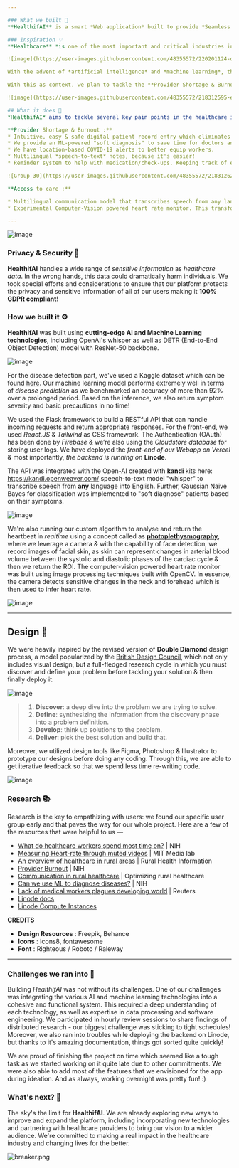 ```yaml
---

### What we built 🤗
**HealthifAI** is a smart *Web application* built to provide *Seamless Healthcare solutions for Providers* & is fueled by [**Linode**](https://linode.com). 🏥⚕️

### Inspiration 💡
**Healthcare** *is one of the most important and critical industries in the world*. Providing quality medical care to patients is essential, but it is often hindered by various challenges such as overburdened healthcare workers, lack of medical devices in rural areas, and administrative stress.

![image](https://user-images.githubusercontent.com/48355572/220201124-d1813a1f-dbba-4a3b-bf64-4308bc7f4e2b.png)

With the advent of *artificial intelligence* and *machine learning*, the healthcare industry has a unique opportunity to tackle these challenges head-on and revolutionize the way medical care is delivered.

With this as context, we plan to tackle the **Provider Shortage & Burnout** and **Access to Care** strategic themes. 

![image](https://user-images.githubusercontent.com/48355572/218312595-e9a81ade-d336-4aa4-bb21-af1a6ed2d353.png)

## What it does 🤔
*HealthifAI* aims to tackle several key pain points in the healthcare industry — specifically for the following :

**Provider Shortage & Burnout :**
* Intuitive, easy & safe digital patient record entry which eliminates the need for manual and legacy record entry methods.
* We provide an ML-powered "soft diagnosis" to save time for doctors and nurses.
* We have location-based COVID-19 alerts to better equip workers.
* Multilingual *speech-to-text* notes, because it's easier!
* Reminder system to help with medication/check-ups. Keeping track of everything is hard!

![Group 30](https://user-images.githubusercontent.com/48355572/218312626-e8ba45d6-10e2-481e-85c3-422725e4a423.gif)

**Access to care :**

* Multilingual communication model that transcribes speech from any language into English. This is particularly helpful in rural areas where communication is a barrier. 
* Experimental Computer-Vision powered heart rate monitor. This transforms everyday hand-held devices into medical devices - an exciting *vision* for the future!

---
```


![image](https://user-images.githubusercontent.com/48355572/207323369-79fac574-6fb6-4aca-b531-16d7e8ac0919.png)

### Privacy & Security 🔐
**HealthifAI** handles a wide range of *sensitive information* as *healthcare data*. In the wrong hands, this data could dramatically harm individuals. We took special efforts and considerations to ensure that our platform protects the privacy and sensitive information of all of our users making it **100% GDPR compliant!**


### How we built it ⚙️
**HealthifAI** was built using **cutting-edge AI and Machine Learning technologies**, including OpenAI's whisper as well as DETR (End-to-End Object Detection) model with ResNet-50 backbone. 

![image](https://user-images.githubusercontent.com/48355572/220208520-1fbc4d4f-66b2-422a-9204-5fec5d54323f.png)

For the disease detection part, we've used a Kaggle dataset which can be found [here](https://www.kaggle.com/datasets/itachi9604/disease-symptom-description-dataset). Our machine learning model performs extremely well in terms of *disease prediction* as we benchmarked an accuracy of more than 92% over a prolonged period. Based on the inference, we also return symptom severity and basic precautions in no time!

We used the Flask framework to build a RESTful API that can handle incoming requests and return appropriate responses. For the front-end, we used *React.JS* & *Tailwind* as CSS framework. The Authentication (OAuth) has been done by *Firebase* & we’re also using the *Cloudstore database* for storing user logs. We have deployed the *front-end of our Webapp on Vercel* & most importantly, *the backend is running on* **Linode**. 

The API was integrated with the Open-AI created with **kandi** kits here: https://kandi.openweaver.com/ speech-to-text model "whisper" to transcribe speech from **any** language into English. Further, Gaussian Naive Bayes for classification was implemented to "soft diagnose" patients based on their symptoms.  

![image](https://cdn.openai.com/whisper/draft-20220919a/asr-details-desktop.svg)

We're also running our custom algorithm to analyse and return the heartbeat in *realtime* using a concept called as [**photoplethysmography**](https://www.google.com/search?q=photoplethysmography), where we leverage a camera & with the capability of face detection, we record images of facial skin, as skin can represent changes in arterial blood volume between the systolic and diastolic phases of the cardiac cycle & then we return the ROI. The computer-vision powered heart rate monitor was built using image processing techniques built with OpenCV. In essence, the camera detects sensitive changes in the neck and forehead which is then used to infer heart rate.

![image](https://user-images.githubusercontent.com/48355572/218312965-55a070fc-e2f0-4c66-81e5-f22ce1d91aae.png)



---

## Design 🎨

We were heavily inspired by the revised version of **Double Diamond** design process, a model popularized by the [British Design Council](https://www.designcouncil.org.uk/our-work/news-opinion/double-diamond-universally-accepted-depiction-design-process/), which not only includes visual design, but a full-fledged research cycle in which you must discover and define your problem before tackling your solution & then finally deploy it.

![image](https://user-images.githubusercontent.com/48355572/220200827-a709ccb1-8c01-40c0-8371-f5c1d9f248b2.png)

> 1. **Discover**: a deep dive into the problem we are trying to solve.
> 2. **Define**: synthesizing the information from the discovery phase into a problem definition.
> 3. **Develop**: think up solutions to the problem.
> 4. **Deliver**: pick the best solution and build that.

Moreover, we utilized design tools like Figma, Photoshop & Illustrator to prototype our designs before doing any coding. Through this, we are able to get iterative feedback so that we spend less time re-writing code.

![image](https://user-images.githubusercontent.com/48355572/220204816-7fa2762c-3d8b-45de-bcb4-81dee4bd8c5b.png)

### Research 📚
Research is the key to empathizing with users: we found our specific user group early and that paves the way for our whole project. Here are a few of the resources that were helpful to us —

* [What do healthcare workers spend most time on?](https://www.ncbi.nlm.nih.gov/pmc/articles/PMC5801881/) | NIH
* [Measuring Heart-rate through muted videos](http://alumni.media.mit.edu/~djmcduff/assets/remote-physiology.html) | MIT Media lab
* [An overview of healthcare in rural areas](https://www.ruralhealthinfo.org/topics/healthcare-access) | Rural Health Information
* [Provider Burnout](https://www.ncbi.nlm.nih.gov/books/NBK538330/) | NIH
* [Communication in rural healthcare](https://optimizingruralhealth.org/communication-in-healthcare/) | Optimizing rural healthcare
* [Can we use ML to diagnose diseases?](https://www.ncbi.nlm.nih.gov/pmc/articles/PMC8950225/) | NIH
* [Lack of medical workers plagues developing world](https://www.reuters.com/article/us-braindrain-idINTRE49001E20081001) | Reuters
* [Linode docs](https://www.linode.com/docs) 
* [Linode Compute Instances](https://www.linode.com/docs/products/compute/compute-instances/faqs)


**CREDITS**
- **Design Resources** : Freepik, Behance
- **Icons** : Icons8, fontawesome
- **Font** : Righteous / Roboto / Raleway 

---


### Challenges we ran into 😤
Building *HealthifAI* was not without its challenges. One of our challenges was integrating the various AI and machine learning technologies into a cohesive and functional system. This required a deep understanding of each technology, as well as expertise in data processing and software engineering.  We participated in hourly review sessions to share findings of distributed research - our biggest challenge was sticking to tight schedules! Moreover, we also ran into troubles while deploying the backend on Linode, but thanks to it's amazing documentation, things got sorted quite quickly!  


We are proud of finishing the project on time which seemed like a tough task as we started working on it quite late due to other commitments. We were also able to add most of the features that we envisioned for the app during ideation. And as always, working overnight was pretty fun! :)

### What's next? 🚀
The sky's the limit for **HealthifAI**. We are already exploring new ways to improve and expand the platform, including incorporating new technologies and partnering with healthcare providers to bring our vision to a wider audience. We're committed to making a real impact in the healthcare industry and changing lives for the better.

![breaker.png](https://i.postimg.cc/YSvrrWnc/breaker.png)
